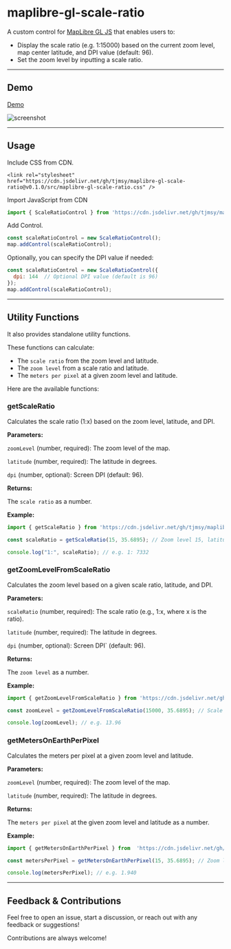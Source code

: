 # maplibre-gl-scale-ratio

A custom control for [MapLibre GL JS](https://github.com/maplibre/maplibre-gl-js/)  that enables users to:  
- Display the scale ratio (e.g. 1:15000) based on the current zoom level, map center latitude, and DPI value (default: 96).
- Set the zoom level by inputting a scale ratio.  

---

## Demo  

[Demo](https://tjmsy.github.io/maplibre-gl-scale-ratio/)

![screenshot](https://tjmsy.github.io/maplibre-gl-scale-ratio/assets/images/screenshot.png)

---

## Usage  

Include CSS from CDN.

```
<link rel="stylesheet" href="https://cdn.jsdelivr.net/gh/tjmsy/maplibre-gl-scale-ratio@v0.1.0/src/maplibre-gl-scale-ratio.css" />
```

Import JavaScript from CDN 


```javascript
import { ScaleRatioControl } from 'https://cdn.jsdelivr.net/gh/tjmsy/maplibre-gl-scale-ratio@v0.1.0/src/maplibre-gl-scale-ratio.js';
```

Add Control.

```javascript
const scaleRatioControl = new ScaleRatioControl();  
map.addControl(scaleRatioControl);
```

Optionally, you can specify the DPI value if needed:

```javascript
const scaleRatioControl = new ScaleRatioControl({
  dpi: 144  // Optional DPI value (default is 96)
});
map.addControl(scaleRatioControl);
```

---

## Utility Functions  

It also provides standalone utility functions.

These functions can calculate:  

- The `scale ratio` from the zoom level and latitude.
- The `zoom level` from a scale ratio and latitude.
- The `meters per pixel` at a given zoom level and latitude.  

Here are the available functions:

### getScaleRatio

Calculates the scale ratio (1:x) based on the zoom level, latitude, and DPI.

**Parameters:**

`zoomLevel` (number, required): The zoom level of the map.

`latitude` (number, required): The latitude in degrees.

`dpi` (number, optional): Screen DPI (default: 96).

**Returns:**

The `scale ratio` as a number.

**Example:**

```javascript
import { getScaleRatio } from 'https://cdn.jsdelivr.net/gh/tjmsy/maplibre-gl-scale-ratio@v0.1.0/src/maplibre-gl-scale-ratio.js';

const scaleRatio = getScaleRatio(15, 35.6895); // Zoom level 15, latitude 35.6895 (e.g., Tokyo)

console.log("1:", scaleRatio); // e.g. 1: 7332
```

### getZoomLevelFromScaleRatio

Calculates the zoom level based on a given scale ratio, latitude, and DPI.

**Parameters:**

`scaleRatio` (number, required): The scale ratio (e.g., 1:x, where x is the ratio).

`latitude` (number, required): The latitude in degrees.

`dpi` (number, optional): Screen DPI` (default: 96).

**Returns:**

The `zoom level` as a number.

**Example:**

```javascript
import { getZoomLevelFromScaleRatio } from 'https://cdn.jsdelivr.net/gh/tjmsy/maplibre-gl-scale-ratio@v0.1.0/src/maplibre-gl-scale-ratio.js';

const zoomLevel = getZoomLevelFromScaleRatio(15000, 35.6895); // Scale ratio 1:15000, latitude 35.6895 (eg. Tokyo)

console.log(zoomLevel); // e.g. 13.96
```

### getMetersOnEarthPerPixel

Calculates the meters per pixel at a given zoom level and latitude.

**Parameters:**

`zoomLevel` (number, required): The zoom level of the map.

`latitude` (number, required): The latitude in degrees.

**Returns:**

The `meters per pixel` at the given zoom level and latitude as a number.

**Example:**

```javascript
import { getMetersOnEarthPerPixel } from  'https://cdn.jsdelivr.net/gh/tjmsy/maplibre-gl-scale-ratio@v0.1.0/src/maplibre-gl-scale-ratio.js';

const metersPerPixel = getMetersOnEarthPerPixel(15, 35.6895); // Zoom level 15, latitude 35.6895 (e.g., Tokyo)

console.log(metersPerPixel); // e.g. 1.940
```

---

## Feedback & Contributions  

Feel free to open an issue, start a discussion, or reach out with any feedback or suggestions!

Contributions are always welcome!